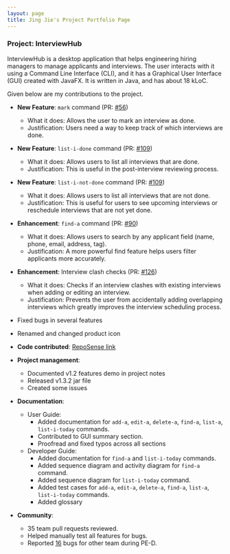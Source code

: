 ```yaml
---
layout: page
title: Jing Jie's Project Portfolio Page
---
```


### Project: InterviewHub

InterviewHub is a desktop application that helps engineering hiring managers to manage applicants and interviews. The user interacts with it using a Command Line Interface (CLI), and it has a Graphical User Interface (GUI) created with JavaFX. It is written in Java, and has about 18 kLoC.

Given below are my contributions to the project.

* **New Feature**: `mark` command (PR: [#56](https://github.com/AY2324S1-CS2103T-T11-2/tp/pull/56))
  * What it does: Allows the user to mark an interview as done.
  * Justification: Users need a way to keep track of which interviews are done.

* **New Feature**: `list-i-done` command (PR: [#109](https://github.com/AY2324S1-CS2103T-T11-2/tp/pull/109))
  * What it does: Allows users to list all interviews that are done.
  * Justification: This is useful in the post-interview reviewing process.

* **New Feature**: `list-i-not-done` command (PR: [#109](https://github.com/AY2324S1-CS2103T-T11-2/tp/pull/109))
  * What it does: Allows users to list all interviews that are not done.
  * Justification: This is useful for users to see upcoming interviews or reschedule interviews that are not yet done.

* **Enhancement**: `find-a` command (PR: [#90](https://github.com/AY2324S1-CS2103T-T11-2/tp/pull/90))
  * What it does: Allows users to search by any applicant field (name, phone, email, address, tag).
  * Justification: A more powerful find feature helps users filter applicants more accurately.

* **Enhancement**: Interview clash checks (PR: [#126](https://github.com/AY2324S1-CS2103T-T11-2/tp/pull/126))
  * What it does: Checks if an interview clashes with existing interviews when adding or editing an interview.
  * Justification: Prevents the user from accidentally adding overlapping interviews which greatly improves the interview scheduling process.

* Fixed bugs in several features
* Renamed and changed product icon


* **Code contributed**: [RepoSense link](https://nus-cs2103-ay2324s1.github.io/tp-dashboard/?search=jingjie88&breakdown=true)

* **Project management**:
  * Documented v1.2 features demo in project notes
  * Released v1.3.2 jar file 
  * Created some issues

* **Documentation**:
  * User Guide:
    * Added documentation for `add-a`, `edit-a`, `delete-a`, `find-a`, `list-a`, `list-i-today` commands.
    * Contributed to GUI summary section.
    * Proofread and fixed typos across all sections
  * Developer Guide:
    * Added documentation for `find-a` and `list-i-today` commands.
    * Added sequence diagram and activity diagram for `find-a` command.
    * Added sequence diagram for `list-i-today` command.
    * Added test cases for `add-a`, `edit-a`, `delete-a`, `find-a`, `list-a`, `list-i-today` commands.
    * Added glossary

* **Community**:
  * 35 team pull requests reviewed.
  * Helped manually test all features for bugs.
  * Reported [16](https://github.com/jingjie88/ped/issues) bugs for other team during PE-D.
